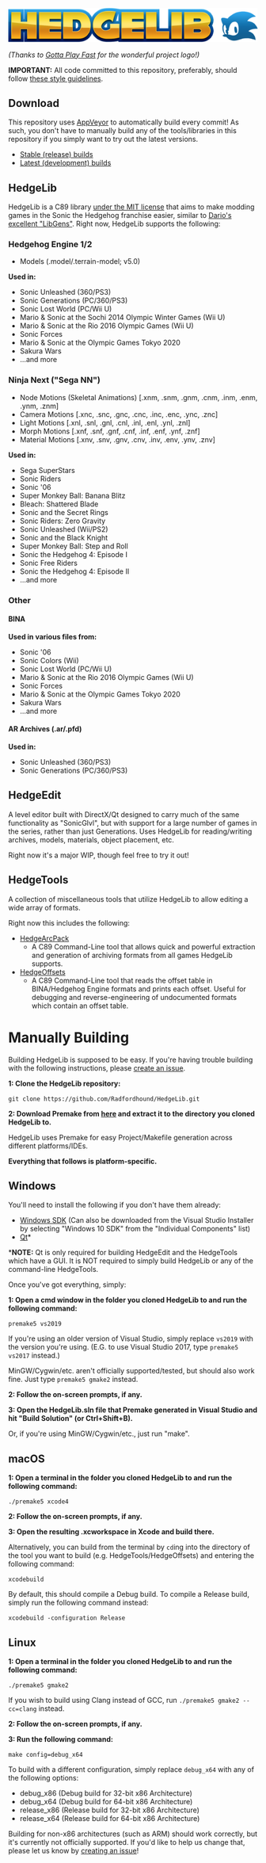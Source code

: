 ![HedgeLib Logo](Logo-small.png?raw=true)

*(Thanks to [Gotta Play Fast](https://www.youtube.com/channel/UCZfOGBkXRKICFozWU5bE0Xg) for the wonderful project logo!)*

**IMPORTANT:** All code committed to this repository, preferably, should follow [these style guidelines](https://github.com/Radfordhound/HedgeLib/wiki/Code-Style).

## Download

This repository uses [AppVeyor](https://www.appveyor.com) to automatically build every commit!
As such, you don't have to manually build any of the tools/libraries in this repository if you simply want to try out the latest versions.

- [Stable (release) builds](https://github.com/Radfordhound/HedgeLib/releases)
- [Latest (development) builds](https://ci.appveyor.com/project/Radfordhound/hedgelib)

## HedgeLib
HedgeLib is a C89 library [under the MIT license](License.txt) that aims to make modding games in the Sonic the Hedgehog franchise easier, similar to [Dario's excellent "LibGens"](https://github.com/DarioSamo/libgens-sonicglvl).
Right now, HedgeLib supports the following:

### Hedgehog Engine 1/2
- Models (.model/.terrain-model; v5.0)

**Used in:**
- Sonic Unleashed (360/PS3)
- Sonic Generations (PC/360/PS3)
- Sonic Lost World (PC/Wii U)
- Mario & Sonic at the Sochi 2014 Olympic Winter Games (Wii U)
- Mario & Sonic at the Rio 2016 Olympic Games (Wii U)
- Sonic Forces
- Mario & Sonic at the Olympic Games Tokyo 2020
- Sakura Wars
- ...and more

### Ninja Next ("Sega NN")
- Node Motions (Skeletal Animations) [.xnm, .snm, .gnm, .cnm, .inm, .enm, .ynm, .znm]
- Camera Motions [.xnc, .snc, .gnc, .cnc, .inc, .enc, .ync, .znc]
- Light Motions [.xnl, .snl, .gnl, .cnl, .inl, .enl, .ynl, .znl]
- Morph Motions [.xnf, .snf, .gnf, .cnf, .inf, .enf, .ynf, .znf]
- Material Motions [.xnv, .snv, .gnv, .cnv, .inv, .env, .ynv, .znv]

**Used in:**
- Sega SuperStars
- Sonic Riders
- Sonic '06
- Super Monkey Ball: Banana Blitz
- Bleach: Shattered Blade
- Sonic and the Secret Rings
- Sonic Riders: Zero Gravity
- Sonic Unleashed (Wii/PS2)
- Sonic and the Black Knight
- Super Monkey Ball: Step and Roll
- Sonic the Hedgehog 4: Episode I
- Sonic Free Riders
- Sonic the Hedgehog 4: Episode II
- ...and more

### Other
#### BINA
**Used in various files from:**
- Sonic '06
- Sonic Colors (Wii)
- Sonic Lost World (PC/Wii U)
- Mario & Sonic at the Rio 2016 Olympic Games (Wii U)
- Sonic Forces
- Mario & Sonic at the Olympic Games Tokyo 2020
- Sakura Wars
- ...and more

#### AR Archives (.ar/.pfd)
**Used in:**
- Sonic Unleashed (360/PS3)
- Sonic Generations (PC/360/PS3)

## HedgeEdit
A level editor built with DirectX/Qt designed to carry much of the same functionality as "SonicGlvl", but with support for a large number of games in the series, rather than just Generations. Uses HedgeLib for reading/writing archives, models, materials, object placement, etc.

Right now it's a major WIP, though feel free to try it out!

## HedgeTools
A collection of miscellaneous tools that utilize HedgeLib to allow editing a wide array of formats.

Right now this includes the following:

- [HedgeArcPack](HedgeTools/HedgeArcPack)
  * A C89 Command-Line tool that allows quick and powerful extraction and generation of archiving formats from all games HedgeLib supports.
- [HedgeOffsets](HedgeTools/HedgeOffsets)
  * A C89 Command-Line tool that reads the offset table in BINA/Hedgehog Engine formats and prints each offset. Useful for debugging and reverse-engineering of undocumented formats which contain an offset table.

# Manually Building
Building HedgeLib is supposed to be easy.
If you're having trouble building with the following instructions, please [create an issue](https://github.com/Radfordhound/HedgeLib/issues/new).

**1: Clone the HedgeLib repository:**
```
git clone https://github.com/Radfordhound/HedgeLib.git
```

**2: Download Premake from [here](https://premake.github.io/download.html) and extract it to the directory you cloned HedgeLib to.**

HedgeLib uses Premake for easy Project/Makefile generation across different platforms/IDEs.

**Everything that follows is platform-specific.**

## Windows
You'll need to install the following if you don't have them already:

- [Windows SDK](https://developer.microsoft.com/en-us/windows/downloads/windows-10-sdk) (Can also be downloaded from the Visual Studio Installer by selecting "Windows 10 SDK" from the "Individual Components" list)
- [Qt](https://www.qt.io/download)*

***NOTE:** Qt is only required for building HedgeEdit and the HedgeTools which have a GUI. It is NOT required to simply build HedgeLib or any of the command-line HedgeTools.


Once you've got everything, simply:

**1: Open a cmd window in the folder you cloned HedgeLib to and run the following command:**
```
premake5 vs2019
```

If you're using an older version of Visual Studio, simply replace ```vs2019``` with the version you're using.
(E.G. to use Visual Studio 2017, type ```premake5 vs2017``` instead.)

MinGW/Cygwin/etc. aren't officially supported/tested, but should also work fine. Just type ```premake5 gmake2``` instead.

**2: Follow the on-screen prompts, if any.**

**3: Open the HedgeLib.sln file that Premake generated in Visual Studio and hit "Build Solution" (or Ctrl+Shift+B).**

Or, if you're using MinGW/Cygwin/etc., just run "make".

## macOS
**1: Open a terminal in the folder you cloned HedgeLib to and run the following command:**
```
./premake5 xcode4
```

**2: Follow the on-screen prompts, if any.**

**3: Open the resulting .xcworkspace in Xcode and build there.**

Alternatively, you can build from the terminal by ```cd```ing into the directory of the tool you want to build (e.g. HedgeTools/HedgeOffsets) and entering the following command:
```
xcodebuild
```

By default, this should compile a Debug build. To compile a Release build, simply run the following command instead:
```
xcodebuild -configuration Release
```

## Linux
**1: Open a terminal in the folder you cloned HedgeLib to and run the following command:**
```
./premake5 gmake2
```

If you wish to build using Clang instead of GCC, run ```./premake5 gmake2 --cc=clang``` instead.

**2: Follow the on-screen prompts, if any.**

**3: Run the following command:**
```
make config=debug_x64
```

To build with a different configuration, simply replace ```debug_x64``` with any of the following options:

- debug_x86     (Debug build for 32-bit x86 Architecture)
- debug_x64     (Debug build for 64-bit x86 Architecture)
- release_x86   (Release build for 32-bit x86 Architecture)
- release_x64   (Release build for 64-bit x86 Architecture)

Building for non-x86 architectures (such as ARM) should work correctly, but it's currently not officially supported.
If you'd like to help us change that, please let us know by [creating an issue](https://github.com/Radfordhound/HedgeLib/issues/new)!
